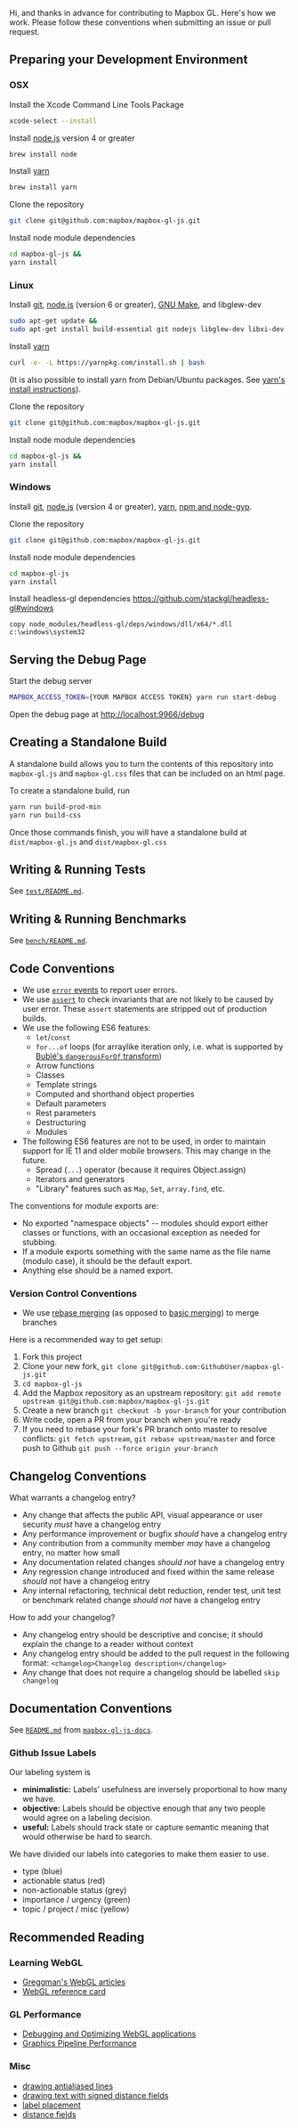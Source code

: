 Hi, and thanks in advance for contributing to Mapbox GL. Here's how we work. Please follow these conventions when submitting an issue or pull request.

## Preparing your Development Environment

### OSX

Install the Xcode Command Line Tools Package
```bash
xcode-select --install
```

Install [node.js](https://nodejs.org/) version 4 or greater
```bash
brew install node
```
Install [yarn](https://yarnpkg.com/en/)
```bash
brew install yarn
```

Clone the repository
```bash
git clone git@github.com:mapbox/mapbox-gl-js.git
```

Install node module dependencies
```bash
cd mapbox-gl-js &&
yarn install
```

### Linux

Install [git](https://git-scm.com/), [node.js](https://nodejs.org/) (version 6 or greater), [GNU Make](http://www.gnu.org/software/make/), and libglew-dev
```bash
sudo apt-get update &&
sudo apt-get install build-essential git nodejs libglew-dev libxi-dev
```

Install [yarn](https://yarnpkg.com/en/docs/install#linux-tab)
```bash
curl -o- -L https://yarnpkg.com/install.sh | bash
```
(It is also possible to install yarn from Debian/Ubuntu packages. See [yarn's install instructions](https://yarnpkg.com/en/docs/install#linux-tab)).

Clone the repository
```bash
git clone git@github.com:mapbox/mapbox-gl-js.git
```

Install node module dependencies
```bash
cd mapbox-gl-js &&
yarn install
```

### Windows

Install [git](https://git-scm.com/), [node.js](https://nodejs.org/) (version 4 or greater), [yarn](https://yarnpkg.com/en/docs/install#windows-tab), [npm and node-gyp](https://github.com/Microsoft/nodejs-guidelines/blob/master/windows-environment.md#compiling-native-addon-modules).

Clone the repository
```bash
git clone git@github.com:mapbox/mapbox-gl-js.git
```


Install node module dependencies
```bash
cd mapbox-gl-js
yarn install
```

Install headless-gl dependencies https://github.com/stackgl/headless-gl#windows
```
copy node_modules/headless-gl/deps/windows/dll/x64/*.dll c:\windows\system32
```

## Serving the Debug Page

Start the debug server

```bash
MAPBOX_ACCESS_TOKEN={YOUR MAPBOX ACCESS TOKEN} yarn run start-debug
```

Open the debug page at [http://localhost:9966/debug](http://localhost:9966/debug)

## Creating a Standalone Build

A standalone build allows you to turn the contents of this repository into `mapbox-gl.js` and `mapbox-gl.css` files that can be included on an html page.

To create a standalone build, run
```bash
yarn run build-prod-min
yarn run build-css
```

Once those commands finish, you will have a standalone build at `dist/mapbox-gl.js` and `dist/mapbox-gl.css`

## Writing & Running Tests

See [`test/README.md`](https://github.com/mapbox/mapbox-gl-js/blob/master/test/README.md).

## Writing & Running Benchmarks

See [`bench/README.md`](https://github.com/mapbox/mapbox-gl-js/blob/master/bench/README.md).

## Code Conventions

* We use [`error` events](https://www.mapbox.com/mapbox-gl-js/api/#Map.event:error) to report user errors.
* We use [`assert`](https://nodejs.org/api/assert.html) to check invariants that are not likely to be caused by user error. These `assert` statements are stripped out of production builds.
* We use the following ES6 features:
  * `let`/`const`
  * `for...of` loops (for arraylike iteration only, i.e. what is supported by [Bublé's `dangerousForOf` transform](https://buble.surge.sh/guide/#dangerous-transforms))
  * Arrow functions
  * Classes
  * Template strings
  * Computed and shorthand object properties
  * Default parameters
  * Rest parameters
  * Destructuring
  * Modules
* The following ES6 features are not to be used, in order to maintain support for IE 11 and older mobile browsers. This may change in the future.
  * Spread (`...`) operator (because it requires Object.assign)
  * Iterators and generators
  * "Library" features such as `Map`, `Set`, `array.find`, etc.

The conventions for module exports are:

* No exported "namespace objects" -- modules should export either classes or functions, with an occasional exception as needed for stubbing.
* If a module exports something with the same name as the file name (modulo case), it should be the default export.
* Anything else should be a named export.

### Version Control Conventions

* We use [rebase merging](https://git-scm.com/book/en/v2/Git-Branching-Rebasing) (as opposed to [basic merging](https://git-scm.com/book/en/v2/Git-Branching-Basic-Branching-and-Merging#Basic-Merging)) to merge branches

Here is a recommended way to get setup:
1. Fork this project
2. Clone your new fork, `git clone git@github.com:GithubUser/mapbox-gl-js.git`
3. `cd mapbox-gl-js`
4. Add the Mapbox repository as an upstream repository: `git add remote upstream git@github.com:mapbox/mapbox-gl-js.git`
5. Create a new branch `git checkout -b your-branch` for your contribution
6. Write code, open a PR from your branch when you're ready
7. If you need to rebase your fork's PR branch onto master to resolve conflicts: `git fetch upstream`, `git rebase upstream/master` and force push to Github `git push --force origin your-branch`

## Changelog Conventions

What warrants a changelog entry?

- Any change that affects the public API, visual appearance or user security *must* have a changelog entry
- Any performance improvement or bugfix *should* have a changelog entry
- Any contribution from a community member *may* have a changelog entry, no matter how small
- Any documentation related changes *should not* have a changelog entry
- Any regression change introduced and fixed within the same release *should not* have a changelog entry
- Any internal refactoring, technical debt reduction, render test, unit test or benchmark related change *should not* have a changelog entry

How to add your changelog?

- Any changelog entry should be descriptive and concise; it should explain the change to a reader without context
- Any changelog entry should be added to the pull request in the following format: `<changelog>Changelog description</changelog>`
- Any change that does not require a changelog should be labelled `skip changelog`

## Documentation Conventions

See [`README.md`](https://github.com/mapbox/mapbox-gl-js-docs/blob/publisher-production/README.md) from [`mapbox-gl-js-docs`](https://github.com/mapbox/mapbox-gl-js-docs/).

### Github Issue Labels

Our labeling system is

 - **minimalistic:** Labels' usefulness are inversely proportional to how many we have.
 - **objective:** Labels should be objective enough that any two people would agree on a labeling decision.
 - **useful:** Labels should track state or capture semantic meaning that would otherwise be hard to search.

We have divided our labels into categories to make them easier to use.

 - type (blue)
 - actionable status (red)
 - non-actionable status (grey)
 - importance / urgency (green)
 - topic / project / misc (yellow)

## Recommended Reading

### Learning WebGL

- [Greggman's WebGL articles](http://webglfundamentals.org/)
- [WebGL reference card](http://www.khronos.org/files/webgl/webgl-reference-card-1_0.pdf)

### GL Performance

- [Debugging and Optimizing WebGL applications](https://docs.google.com/presentation/d/12AGAUmElB0oOBgbEEBfhABkIMCL3CUX7kdAPLuwZ964)
- [Graphics Pipeline Performance](http://developer.download.nvidia.com/books/HTML/gpugems/gpugems_ch28.html)

### Misc

- [drawing antialiased lines](https://www.mapbox.com/blog/drawing-antialiased-lines/)
- [drawing text with signed distance fields](https://www.mapbox.com/blog/text-signed-distance-fields/)
- [label placement](https://www.mapbox.com/blog/placing-labels/)
- [distance fields](http://bytewrangler.blogspot.com/2011/10/signed-distance-fields.html)
